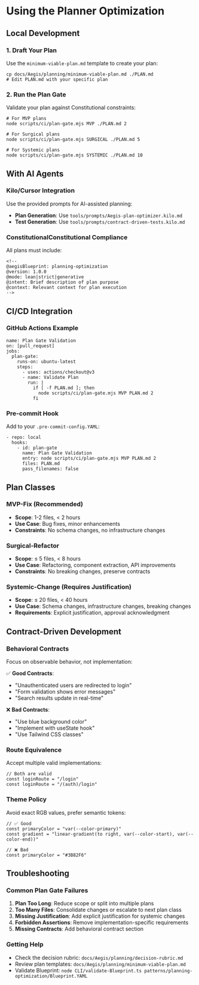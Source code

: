 <!--
@aegisBlueprint: planning-optimization
# Using the Planner Optimization

@version: 1.0.0
@mode: lean
@intent: Usage documentation for the planning optimization system
@context: Guide for developers and AI agents on using planning optimization
-->

# Using the Planner Optimization

## Local Development

### 1. Draft Your Plan

Use the `minimum-viable-plan.md` template to create your plan:

```
cp docs/Aegis/planning/minimum-viable-plan.md ./PLAN.md
# Edit PLAN.md with your specific plan
```

### 2. Run the Plan Gate

Validate your plan against Constitutional constraints:

```
# For MVP plans
node scripts/ci/plan-gate.mjs MVP ./PLAN.md 2

# For Surgical plans
node scripts/ci/plan-gate.mjs SURGICAL ./PLAN.md 5

# For Systemic plans
node scripts/ci/plan-gate.mjs SYSTEMIC ./PLAN.md 10
```

## With AI Agents

### Kilo/Cursor Integration

Use the provided prompts for AI-assisted planning:

- **Plan Generation**: Use `tools/prompts/Aegis-plan-optimizer.kilo.md`
- **Test Generation**: Use `tools/prompts/contract-driven-tests.kilo.md`

### ConstitutionalConstitutional Compliance

All plans must include:

```
<!--
@aegisBlueprint: planning-optimization
@version: 1.0.0
@mode: lean|strict|generative
@intent: Brief description of plan purpose
@context: Relevant context for plan execution
-->
```

## CI/CD Integration

### GitHub Actions Example

```
name: Plan Gate Validation
on: [pull_request]
jobs:
  plan-gate:
    runs-on: ubuntu-latest
    steps:
      - uses: actions/checkout@v3
      - name: Validate Plan
        run: |
          if [ -f PLAN.md ]; then
            node scripts/ci/plan-gate.mjs MVP PLAN.md 2
          fi
```

### Pre-commit Hook

Add to your `.pre-commit-config.YAML`:

```
- repo: local
  hooks:
    - id: plan-gate
      name: Plan Gate Validation
      entry: node scripts/ci/plan-gate.mjs MVP PLAN.md 2
      files: PLAN.md
      pass_filenames: false
```

## Plan Classes

### MVP-Fix (Recommended)

- **Scope**: 1-2 files, < 2 hours
- **Use Case**: Bug fixes, minor enhancements
- **Constraints**: No schema changes, no infrastructure changes

### Surgical-Refactor

- **Scope**: ≤ 5 files, < 8 hours
- **Use Case**: Refactoring, component extraction, API improvements
- **Constraints**: No breaking changes, preserve contracts

### Systemic-Change (Requires Justification)

- **Scope**: ≤ 20 files, < 40 hours
- **Use Case**: Schema changes, infrastructure changes, breaking changes
- **Requirements**: Explicit justification, approval acknowledgment

## Contract-Driven Development

### Behavioral Contracts

Focus on observable behavior, not implementation:

✅ **Good Contracts**:

- "Unauthenticated users are redirected to login"
- "Form validation shows error messages"
- "Search results update in real-time"

❌ **Bad Contracts**:

- "Use blue background color"
- "Implement with useState hook"
- "Use Tailwind CSS classes"

### Route Equivalence

Accept multiple valid implementations:

```
// Both are valid
const loginRoute = "/login"
const loginRoute = "/(auth)/login"
```

### Theme Policy

Avoid exact RGB values, prefer semantic tokens:

```
// ✅ Good
const primaryColor = "var(--color-primary)"
const gradient = "linear-gradient(to right, var(--color-start), var(--color-end))"

// ❌ Bad
const primaryColor = "#3B82F6"
```

## Troubleshooting

### Common Plan Gate Failures

1. **Plan Too Long**: Reduce scope or split into multiple plans
2. **Too Many Files**: Consolidate changes or escalate to next plan class
3. **Missing Justification**: Add explicit justification for systemic changes
4. **Forbidden Assertions**: Remove implementation-specific requirements
5. **Missing Contracts**: Add behavioral contract section

### Getting Help

- Check the decision rubric: `docs/Aegis/planning/decision-rubric.md`
- Review plan templates: `docs/Aegis/planning/minimum-viable-plan.md`
- Validate Blueprint: `node CLI/validate-Blueprint.ts patterns/planning-optimization/Blueprint.YAML`
